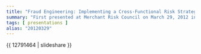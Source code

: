 ```yaml
---
title: "Fraud Engineering: Implementing a Cross-Functional Risk Strategy"
summary: "First presented at Merchant Risk Council on March 29, 2012 in Las Vegas, NV"
tags: [ presentations ]
alias: "20120329"
---
```


{{ 12791464 | slideshare }}

